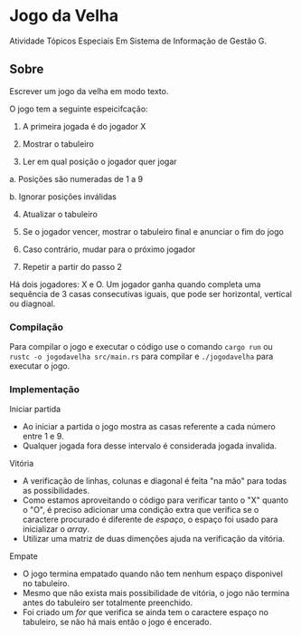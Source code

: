 # Jogo da Velha

Atividade Tópicos Especiais Em Sistema de Informação de Gestão G.

## Sobre
Escrever um jogo da velha em modo texto.

O jogo tem a seguinte espeicifcação:

1. A primeira jogada é do jogador X

2. Mostrar o tabuleiro

3. Ler em qual posição o jogador quer jogar

  a. Posições são numeradas de 1 a 9

  b. Ignorar posições inválidas

4. Atualizar o tabuleiro

5. Se o jogador vencer, mostrar o tabuleiro final e anunciar o fim do jogo

6. Caso contrário, mudar para o próximo jogador

7. Repetir a partir do passo 2

Há dois jogadores: X e O. Um jogador ganha quando completa uma sequência de 3 casas consecutivas iguais, que pode ser horizontal, vertical ou diagnoal.

### Compilação
Para compilar o jogo e executar o código use o comando `cargo run` ou `rustc -o jogodavelha src/main.rs` para compilar e `./jogodavelha` para executar o jogo.

### Implementação
Iniciar partida
  - Ao iniciar a partida o jogo mostra as casas referente a cada número entre 1 e 9.
  - Qualquer jogada fora desse intervalo é considerada jogada invalida.

Vitória
  - A verificação de linhas, colunas e diagonal é feita "na mão" para todas as possibilidades.
  - Como estamos aproveitando o código para verificar tanto o "X" quanto o "O", é preciso adicionar uma condição extra que verifica se o caractere procurado é diferente de _espaço_, o espaço foi usado para inicializar o _array_.
  - Utilizar uma matriz de duas dimenções ajuda na verificação da vitória.

Empate
  - O jogo termina empatado quando não tem nenhum espaço disponivel no tabuleiro.
  - Mesmo que não exista mais possibilidade de vitória, o jogo não termina antes do tabuleiro ser totalmente preenchido.
  - Foi criado um _for_ que verifica se ainda tem o caractere espaço no tabuleiro, se não há mais então o jogo é encerado.